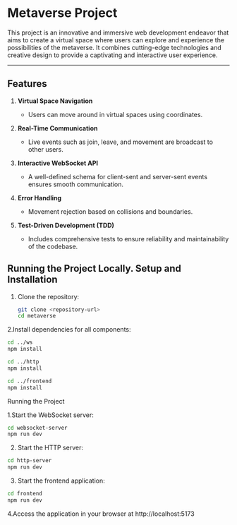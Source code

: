 # Metaverse Project

This project is an innovative and immersive web development endeavor that aims to create a virtual space where users can explore and experience the possibilities of the metaverse. It combines cutting-edge technologies and creative design to provide a captivating and interactive user experience.


---

## Features

1. **Virtual Space Navigation**
   - Users can move around in virtual spaces using coordinates.

2. **Real-Time Communication**
   - Live events such as join, leave, and movement are broadcast to other users.

3. **Interactive WebSocket API**
   - A well-defined schema for client-sent and server-sent events ensures smooth communication.

4. **Error Handling**
   - Movement rejection based on collisions and boundaries.

5. **Test-Driven Development (TDD)**
   - Includes comprehensive tests to ensure reliability and maintainability of the codebase.


## Running the Project Locally. Setup and Installation  

1. Clone the repository:

   ```bash
   git clone <repository-url>
   cd metaverse
   ```

2.Install dependencies for all components:

```bash
cd ../ws
npm install

cd ../http
npm install

cd ../frontend
npm install

```


Running the Project

1.Start the WebSocket server:

```bash
cd websocket-server
npm run dev

```

2. Start the HTTP server:

```bash
cd http-server
npm run dev
```

3. Start the frontend application:
```bash
cd frontend
npm run dev

```

4.Access the application in your browser at http://localhost:5173 
